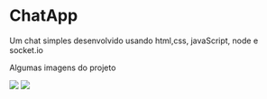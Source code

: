 <h1>ChatApp</h1>

<p>Um chat simples desenvolvido usando html,css, javaScript, node e socket.io</p>

<p>Algumas imagens do projeto</p>

<img src="/imagens/chat1.png">
<img src="/imagens/mobile_chat.png">

